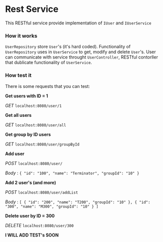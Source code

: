 # Rest Service 
This RESTful service provide implementation of `IUser` and `IUserService`

### How it works

`UserRepository` store `User`'s (it's hard coded). Functionality of `UserRepository` uses in `UserService` to get, modify and delete `User`'s.
User can communicate with service throught `UserController`, RESTful contorller that dublicate functionality of `UserService`.

### How test it

There is some requests that you can test:

**Get users with ID = 1** 

_GET_ `localhost:8080/user/1`

**Get all users** 

_GET_ `localhost:8080/user/all` 

**Get group by ID users** 

_GET_ `localhost:8080/user/groupById`

**Add user**

_POST_ `localhost:8080/user/`

_Body_ : `{
        	"id": "100",
        	"name": "Terminator",
        	"groupId": "10"
        }`
        
**Add 2 user's (and more)**

_POST_ `localhost:8080/user/addList`

_Body_ : `[
          	{
          		"id": "200",
          		"name": "T200",
          		"groupId": "10"
          	},
          	{
          		"id": "300",
          		"name": "M300",
          		"groupId": "10"
          	}
          ]`
          
**Delete user by ID = 300**

_DELETE_ `localhost:8080/user/300`

**I WILL ADD TEST's SOON**
 
